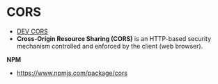 # CORS

- [DEV CORS](https://dev.to/jpomykala/what-is-cors-11kf)
- **Cross-Origin Resource Sharing (CORS)** is an HTTP-based security mechanism controlled and enforced by the client (web browser).

**NPM**

- https://www.npmjs.com/package/cors
